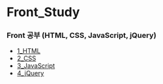 # Front_Study
### Front 공부 (HTML, CSS, JavaScript, jQuery)

- [1_HTML](https://github.com/ehdqkd616/Front_Study/tree/main/1_HTML/WebContent)
- [2_CSS](https://github.com/ehdqkd616/Front_Study/tree/main/2_CSS/WebContent)
- [3_JavaScript](https://github.com/ehdqkd616/Front_Study/tree/main/3_JavaScript/WebContent/views)
- [4_jQuery](https://github.com/ehdqkd616/Front_Study/tree/main/4_jQuery/WebContent/views)
